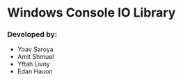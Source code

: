 # Windows Console IO Library

### Developed by:
- Yoav Saroya
- Amit Shmuel
- Yftah Livny
- Edan Hauon
